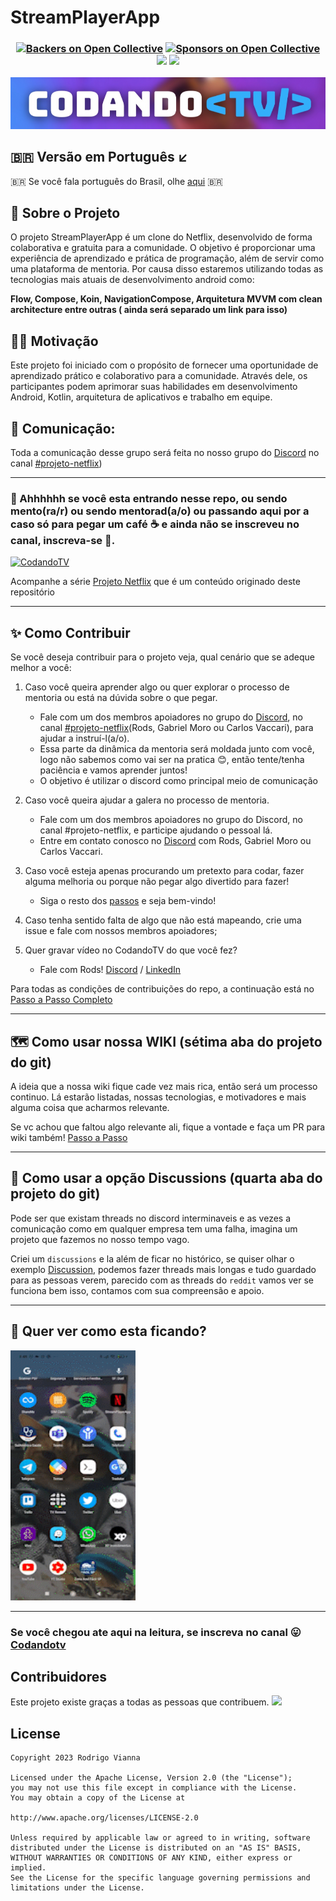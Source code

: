 # StreamPlayerApp
<h3 align="center"> 
  
[![Backers on Open Collective](https://opencollective.com/stremplayerapp/backers/badge.svg)](#backers)
[![Sponsors on Open Collective](https://opencollective.com/stremplayerapp/sponsors/badge.svg)](#sponsors)
<a href="https://www.linkedin.com/company/codandotv"><img src="https://user-images.githubusercontent.com/5540492/212076261-85e22389-eaae-4ac0-9c9d-06196f54ac70.png" height="20px"/></a>
<a href="https://www.youtube.com/c/CodandoTV"><img src="https://img.shields.io/badge/YouTube-FF0000?style=for-the-badge&logo=youtube&logoColor=white" height="20px"/></a>
</h3> 

![Logo do Projeto](file_readme/codandotv.png)

## 🇧🇷 Versão em Português ↙️

🇧🇷 Se você fala português do Brasil, olhe [aqui](./README.md) 🇧🇷

## 🎯 Sobre o Projeto
O projeto StreamPlayerApp é um clone do Netflix, desenvolvido de forma colaborativa e gratuita para a comunidade. O objetivo é proporcionar uma experiência de aprendizado e prática de programação, além de servir como uma plataforma de mentoria. Por causa disso estaremos utilizando todas as tecnologias mais atuais de desenvolvimento android como:

**Flow, Compose, Koin, NavigationCompose, Arquitetura MVVM com clean architecture entre outras ( ainda será separado um link para isso)**

## 🏋️‍♀️ Motivação
Este projeto foi iniciado com o propósito de fornecer uma oportunidade de aprendizado prático e colaborativo para a comunidade. Através dele, os participantes podem aprimorar suas habilidades em desenvolvimento Android, Kotlin, arquitetura de aplicativos e trabalho em equipe.

## 💬 Comunicação:
Toda a comunicação desse grupo será feita no nosso grupo do [Discord](https://discord.gg/fZMDmjKmju) no canal [#projeto-netflix](https://discord.com/channels/843114243859546142/1101921493010616351))

------------------------------------------

### 🚨 Ahhhhhh se você esta entrando nesse repo, ou sendo mento(ra/r) ou sendo mentorad(a/o) ou passando aqui por a caso só para pegar um café ☕ e ainda não se inscreveu no canal, inscreva-se 🙏. 
[![CodandoTV](https://img.shields.io/badge/YouTube-FF0000?style=for-the-badge&logo=youtube&logoColor=white)](https://bit.ly/3Ob3yPH)

Acompanhe a série [Projeto Netflix](https://www.youtube.com/playlist?list=PL-7tME9TKyA4At5ze9i8-w_trk7nXMGRj) que é um conteúdo originado deste repositório

------------------------------------------

## ✨ Como Contribuir

Se você deseja contribuir para o projeto veja, qual cenário que se adeque melhor a você:

1. Caso você queira aprender algo ou quer explorar o processo de mentoria ou está na dúvida sobre o que pegar.
    - Fale com um dos membros apoiadores no grupo do [Discord](https://discord.gg/fZMDmjKmju), no canal [#projeto-netflix](https://discord.com/channels/843114243859546142/1101921493010616351)(Rods, Gabriel Moro ou Carlos Vaccari), para ajudar a instruí-l(a/o).
    - Essa parte da dinâmica da mentoria será moldada junto com você, logo não sabemos como vai ser na pratica 😊, então tente/tenha paciência e vamos aprender juntos!
    - O objetivo é utilizar o discord como principal meio de comunicação
    
2. Caso você queira ajudar a galera no processo de mentoria.
    - Fale com um dos membros apoiadores no grupo do Discord, no canal #projeto-netflix, e participe ajudando o pessoal lá.
    - Entre em contato conosco no [Discord](https://discord.gg/fZMDmjKmju) com Rods, Gabriel Moro ou Carlos Vaccari.

3. Caso você esteja apenas procurando um pretexto para codar, fazer alguma melhoria ou porque não pegar algo divertido para fazer!
    - Siga o resto dos [passos](https://github.com/CodandoTV/StreamPlayerApp/blob/master/CONTRIBUTOR_PROJECT.md) e seja bem-vindo!

4. Caso tenha sentido falta de algo que não está mapeando, crie uma issue e fale com nossos membros apoiadores;

5. Quer gravar vídeo no CodandoTV do que você fez?
    - Fale com Rods! [Discord](https://discord.gg/fZMDmjKmju) / [LinkedIn](https://www.linkedin.com/in/rviannaoliveira/)

Para todas as condições de contribuições do repo, a continuação está no [Passo a Passo Completo](https://github.com/CodandoTV/StreamPlayerApp/blob/master/CONTRIBUTOR_PROJECT.md)

---

## 🗺️ Como usar nossa WIKI (sétima aba do projeto do git)

A ideia que a nossa wiki fique cade vez mais rica, então será um processo continuo.
Lá estarão listadas, nossas tecnologias, e motivadores e mais alguma coisa que acharmos relevante.

Se vc achou que faltou algo relevante ali, fique a vontade e faça um PR para wiki também!
[Passo a Passo](https://github.com/CodandoTV/StreamPlayerApp/blob/master/CONTRIBUTOR_WIKI.md)

--- 

## 🎤 Como usar a opção Discussions (quarta aba do projeto do git)

Pode ser que existam threads no discord interminaveis e as vezes a comunicação como em qualquer empresa tem uma falha, imagina um projeto que fazemos no nosso tempo vago.

Criei um `discussions` e la além de ficar no histórico, se quiser olhar o exemplo [Discussion](https://github.com/CodandoTV/StreamPlayerApp/discussions/48), podemos fazer threads mais longas e tudo guardado para as pessoas verem, parecido com as threads do `reddit` vamos ver se funciona bem isso, contamos com sua compreensão e apoio.

---

## 👀 Quer ver como esta ficando?

<img src="file_readme/splash_list_detail.gif" alt="atualizado dia 22/05/2023" width="200" height="400">

---

### Se você chegou ate aqui na leitura, se inscreva no canal 😛 [Codandotv](https://bit.ly/3Ob3yPH)


## Contribuidores

Este projeto existe graças a todas as pessoas que contribuem.
<a href="https://github.com/CodandoTV/StreamPlayerApp"><img src="https://opencollective.com/stremplayerapp/contributors.svg?width=890&button=false" /></a>


License
-------

    Copyright 2023 Rodrigo Vianna

    Licensed under the Apache License, Version 2.0 (the "License");
    you may not use this file except in compliance with the License.
    You may obtain a copy of the License at

    http://www.apache.org/licenses/LICENSE-2.0

    Unless required by applicable law or agreed to in writing, software
    distributed under the License is distributed on an "AS IS" BASIS,
    WITHOUT WARRANTIES OR CONDITIONS OF ANY KIND, either express or implied.
    See the License for the specific language governing permissions and
    limitations under the License.

 
